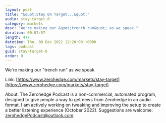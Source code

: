 ```yaml
---
layout: post
title: "&quot;Stay On Target...&quot;"
audio: stay-target-0
category: markets
desc: "We're making our &quot;trench run&quot; as we speak."
duration: 00:07:57
length: 477
datetime: Thu, 08 Dec 2022 12:20:00 +0000
tags: podcast
guid: stay-target-0
order: 0
---
```

We're making our &quot;trench run&quot; as we speak.

Link: [https://www.zerohedge.com/markets/stay-target](https://www.zerohedge.com/markets/stay-target)

About: The Zerohedge Podcast is a non-commercial, automated program, designed to give people a way to get news from Zerohedge in an audio format.  I am actively working on tweaking and improving the setup to create a better listening experience (October 2022).  Suggestions are welcome: [zerohedgePodcast@outlook.com](mailto:zerohedgePodcast@outlook.com)